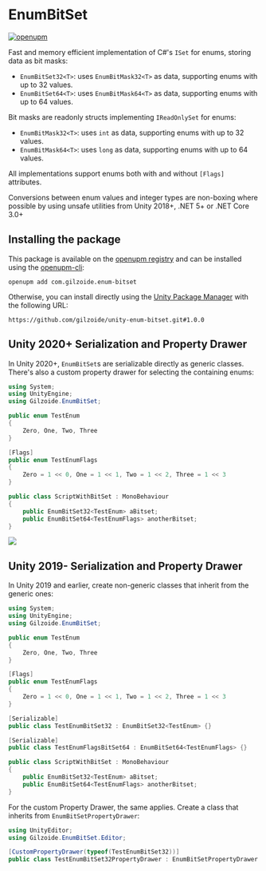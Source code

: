 # EnumBitSet
[![openupm](https://img.shields.io/npm/v/com.gilzoide.enum-bitset?label=openupm&registry_uri=https://package.openupm.com)](https://openupm.com/packages/com.gilzoide.enum-bitset/)

Fast and memory efficient implementation of C#'s `ISet` for enums, storing data as bit masks:
- `EnumBitSet32<T>`: uses `EnumBitMask32<T>` as data, supporting enums with up to 32 values.
- `EnumBitSet64<T>`: uses `EnumBitMask64<T>` as data, supporting enums with up to 64 values.

Bit masks are readonly structs implementing `IReadOnlySet` for enums:
- `EnumBitMask32<T>`: uses `int` as data, supporting enums with up to 32 values.
- `EnumBitMask64<T>`: uses `long` as data, supporting enums with up to 64 values.

All implementations support enums both with and without `[Flags]` attributes.

Conversions between enum values and integer types are non-boxing where possible by using unsafe utilities from Unity 2018+, .NET 5+ or .NET Core 3.0+


## Installing the package
This package is available on the [openupm registry](https://openupm.com/) and can be installed using the [openupm-cli](https://github.com/openupm/openupm-cli):

```
openupm add com.gilzoide.enum-bitset
```

Otherwise, you can install directly using the [Unity Package Manager](https://docs.unity3d.com/Manual/Packages.html) with the following URL:

```
https://github.com/gilzoide/unity-enum-bitset.git#1.0.0
```


## Unity 2020+ Serialization and Property Drawer
In Unity 2020+, `EnumBitSet`s are serializable directly as generic classes.
There's also a custom property drawer for selecting the containing enums:

```cs
using System;
using UnityEngine;
using Gilzoide.EnumBitSet;

public enum TestEnum
{
    Zero, One, Two, Three
}

[Flags]
public enum TestEnumFlags
{
    Zero = 1 << 0, One = 1 << 1, Two = 1 << 2, Three = 1 << 3
}

public class ScriptWithBitSet : MonoBehaviour
{    
    public EnumBitSet32<TestEnum> aBitset;
    public EnumBitSet64<TestEnumFlags> anotherBitset;
}
```

![](Extras~/CustomDrawer.png)

## Unity 2019- Serialization and Property Drawer
In Unity 2019 and earlier, create non-generic classes that
inherit from the generic ones:

```cs
using System;
using UnityEngine;
using Gilzoide.EnumBitSet;

public enum TestEnum
{
    Zero, One, Two, Three
}

[Flags]
public enum TestEnumFlags
{
    Zero = 1 << 0, One = 1 << 1, Two = 1 << 2, Three = 1 << 3
}

[Serializable]
public class TestEnumBitSet32 : EnumBitSet32<TestEnum> {}

[Serializable]
public class TestEnumFlagsBitSet64 : EnumBitSet64<TestEnumFlags> {}

public class ScriptWithBitSet : MonoBehaviour
{
    public EnumBitSet32<TestEnum> aBitset;
    public EnumBitSet64<TestEnumFlags> anotherBitset;
}
```

For the custom Property Drawer, the same applies.
Create a class that inherits from `EnumBitSetPropertyDrawer`:

```cs
using UnityEditor;
using Gilzoide.EnumBitSet.Editor;

[CustomPropertyDrawer(typeof(TestEnumBitSet32))]
public class TestEnumBitSet32PropertyDrawer : EnumBitSetPropertyDrawer {}
```